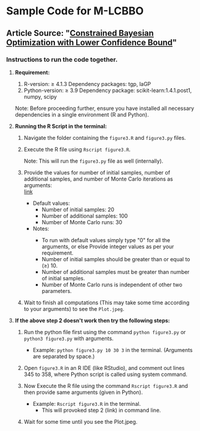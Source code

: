 # Sample Code for M-LCBBO

## Article Source: "[Constrained Bayesian Optimization with Lower Confidence Bound](https://doi.org/10.1080/00401706.2024.2336535)"

### Instructions to run the code together.

1. <b>Requirement:</b>
    1. R-version: $\geq$ 4.1.3
        Dependency packages: tgp, laGP
    2. Python-version: $\geq$ 3.9
        Dependency package: scikit-learn:1.4.1.post1, numpy, scipy
 
    <t>Note: Before proceeding further, ensure you have installed all necessary dependencies in a single environment (R and Python).

2. <b>Running the R Script in the terminal:</b>

   1. Navigate the folder containing the `figure3.R` and `figure3.py` files.

   2. Execute the R file using `Rscript figure3.R`.<br>

      <t>Note: This will run the `figure3.py` file as well (internally).

   3. Provide the values for number of initial samples, number of additional samples, and number of Monte Carlo iterations as arguments:<br> [link](#head1234)
        - Default values:<br>
            - Number of initial samples: 20
            - Number of additional samples: 100
            - Number of Monte Carlo runs: 30
        - <t>Notes: <br>
            - To run with default values simply type "0" for all the arguments, or else Provide integer values as per your requirement.<br>
            - Number of initial samples should be greater than or equal to ($\geq$) 10.<br>
            - Number of additional samples must be greater than number of initial samples.<br>
            - Number of Monte Carlo runs is independent of other two parameters.<br>

    4. Wait to finish all computations (This may take some time according to your arguments) to see the `Plot.jpeg`.


4. <b>If the above step 2 doesn't work then try the following steps:</b>

    1. Run the python file first using the command `python figure3.py` or `python3 figure3.py` with arguments.<br>
        - Example:  `python figure3.py 10 30 3` in the terminal. (Arguments are separated by space.)

    2. Open `figure3.R` in an R IDE (like RStudio), and comment out lines 345 to 358, where Python script is called using system command.
    
    3. Now Execute the R file using the command `Rscript figure3.R` and then provide same arguments (given in Python).
        - Example:  `Rscript figure3.R` in the terminal.
            - This will provoked step 2 (link) in command line.
    
    4. Wait for some time until you see the Plot.jpeg.
